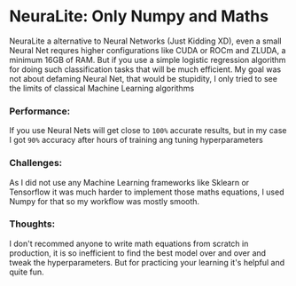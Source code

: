 # NeuraLite: Only Numpy and Maths
NeuraLite a alternative to Neural Networks (Just Kidding XD), even a small Neural Net requres higher configurations like CUDA or ROCm and ZLUDA, a minimum 16GB of RAM. But if you use a simple logistic regression algorithm for doing such classification tasks that will be much efficient. My goal was not about defaming Neural Net, that would be stupidity, I only tried to see the limits of classical Machine Learning algorithms

### Performance:
If you use Neural Nets will get close to `100%` accurate results, but in my case I got `90%` accuracy after hours of training ang tuning hyperparameters

### Challenges: 
As I did not use any Machine Learning frameworks like Sklearn or Tensorflow it was much harder to implement those maths equations, I used Numpy for that so my workflow was mostly smooth.

### Thoughts:
I don't recommed anyone to write math equations from scratch in production, it is so inefficient to find the best model over and over and tweak the hyperparameters. But for practicing your learning it's helpful and quite fun.
